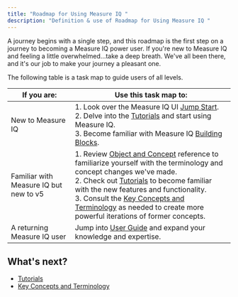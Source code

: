 ```yaml
---
title: "Roadmap for Using Measure IQ "
description: "Definition & use of Roadmap for Using Measure IQ "
---
```

A journey begins with a single step, and this roadmap is the first step on a journey to becoming a Measure IQ power user. If you're new to Measure IQ and feeling a little overwhelmed...take a deep breath. We've all been there, and it's our job to make your journey a pleasant one.

The following table is a task map to guide users of all levels.

| If you are: | Use this task map to: |
| --- | --- |
| New to Measure IQ | 1. Look over the Measure IQ UI [Jump Start](../learn-about-scuba-concepts/wip-jump-start).<br>2. Delve into the [Tutorials](../../../measure-guides/measure-tutorials) and start using Measure IQ.<br>3. Become familiar with Measure IQ [Building Blocks](../learn-about-scuba-concepts/building-blocks). |
| Familiar with Measure IQ but new to v5 | 1. Review [Object and Concept](../../../measure-guides/measure-tutorials/manage-objects-and-queries) reference to familiarize yourself with the terminology and concept changes we've made.<br>2. Check out [Tutorials](../../../measure-guides/measure-tutorials) to become familiar with the new features and functionality.<br>3. Consult the [Key Concepts and Terminology](../../../measure-guides/key-concepts-and-terminology) as needed to create more powerful iterations of former concepts. |
| A returning Measure IQ user | Jump into [User Guide](../../measure-user-guides) and expand your knowledge and expertise. |

## What's next?

- [Tutorials](../../../measure-guides/measure-tutorials)
- [Key Concepts and Terminology](../../../measure-guides/key-concepts-and-terminology)